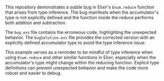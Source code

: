 This repository demonstrates a subtle bug in Elixir's `Enum.reduce` function that arises from type inference. The bug manifests when the accumulator's type is not explicitly defined and the function inside the reduce performs both addition and subtraction. 

The `bug.exs` file contains the erroneous code, highlighting the unexpected behavior. The `bugSolution.exs` file provides the corrected version with an explicitly defined accumulator type to avoid the type inference issue. 

This example serves as a reminder to be mindful of type inference when using `Enum.reduce` and other similar functions in Elixir, especially when the accumulator's type might change within the reducing function.  Explicit type definitions can prevent unexpected behavior and make the code more robust and easier to debug.